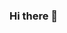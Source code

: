 ### Hi there 👋

<!--
**MiyukiMizore/MiyukiMizore** is a ✨ _special_ ✨ repository because its `README.md` (this file) appears on your GitHub profile.

![giphy](![giphy (1)](https://user-images.githubusercontent.com/100625067/176414319-05c6a897-3026-4acc-9bda-8c2d58295f58.gif)


Here are some ideas to get you started:

- 🔭 I’m currently working on ...
- 🌱 I’m currently learning ...
- 👯 I’m looking to collaborate on ...
- 🤔 I’m looking for help with ...
- 💬 Ask me about ...
- 📫 How to reach me: ...
- 😄 Pronouns: ...
- ⚡ Fun fact: ...
-->
